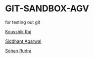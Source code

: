 # GIT-SANDBOX-AGV
for testing out git


[Kousshik Raj](https://github.com/TheLethalCode)

[Siddhant Agarwal](https://github.com/agarwalsiddhant10)

[Sohan Rudra](https://github.com/rudrasohan)

